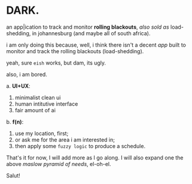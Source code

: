 # **DARK.**

an app|ication to track and monitor **rolling blackouts**, _also sold as_ load-shedding, in johannesburg (and maybe all of south africa).

i am only doing this because, well, i think there isn't a decent _app_ built to monitor and track the rolling blackouts (load-shedding).

yeah, sure ``eish`` works, but dam, its ugly.

also, i am bored.

a. **UI+UX**:

1. minimalist clean ui
2. human intitutive interface
3. fair amount of ai

b. **f(n)**:

1. use my location, first;
2. or ask me for the area i am interested in;
3. then apply some ``fuzzy logic`` to produce a schedule.

That's it for now, I will add more as I go along. I will also expand one the above _maslow pyramid of needs_, el-oh-el.

Salut!
